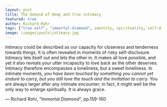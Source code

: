 ```yaml
---
layout: post
title: The demand of deep and true intimacy
featured: true
author: Richard Rohr
tags: ["true-self", "immortal-diamond", identity, spirituality, self-disclosure, intimacy, loneliness, love]
image: \images\posts\intimacy.jpg
---
```


Intimacy could be described as our capacity for closeness and tenderness towards things. It is often revealed in moments of risky self-disclosure. Intimacy lets itself out and lets the other in. It makes all love possible, and yet it also reveals your utter incapacity to love back as the other deserves. Intimacy therefore encompasses a loneliness, but a sweet loneliness. In intimate moments, _you have been touched by something you cannot yet endure to carry, but you still love the touch and the invitation to carry._ You are always larger after any intimate encounter; in fact, it might well be the only way to enlarge spiritually. It is always grace.

― Richard Rohr, "_Immortal Diamond_", pp.159-160